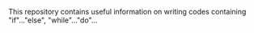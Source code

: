 This repository contains useful information on writing codes containing "if"..."else", "while"..."do"...
